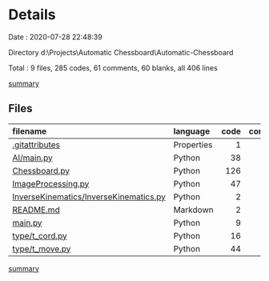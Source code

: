 # Details

Date : 2020-07-28 22:48:39

Directory d:\Projects\Automatic Chessboard\Automatic-Chessboard

Total : 9 files,  285 codes, 61 comments, 60 blanks, all 406 lines

[summary](results.md)

## Files
| filename | language | code | comment | blank | total |
| :--- | :--- | ---: | ---: | ---: | ---: |
| [.gitattributes](/.gitattributes) | Properties | 1 | 1 | 1 | 3 |
| [AI/main.py](/AI/main.py) | Python | 38 | 0 | 13 | 51 |
| [Chessboard.py](/Chessboard.py) | Python | 126 | 12 | 16 | 154 |
| [ImageProcessing.py](/ImageProcessing.py) | Python | 47 | 18 | 14 | 79 |
| [InverseKinematics/InverseKinematics.py](/InverseKinematics/InverseKinematics.py) | Python | 2 | 0 | 0 | 2 |
| [README.md](/README.md) | Markdown | 2 | 0 | 1 | 3 |
| [main.py](/main.py) | Python | 9 | 0 | 1 | 10 |
| [type/t_cord.py](/type/t_cord.py) | Python | 16 | 6 | 6 | 28 |
| [type/t_move.py](/type/t_move.py) | Python | 44 | 24 | 8 | 76 |

[summary](results.md)